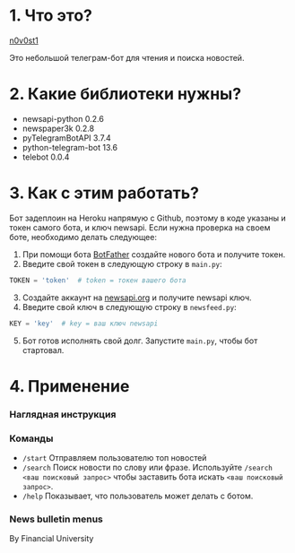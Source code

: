 

# 1. Что это?

[n0v0st1](https://t.me/n0v0st1_bot)

Это небольшой телеграм-бот для чтения и поиска новостей.

# 2. Какие библиотеки нужны?

* newsapi-python      0.2.6
* newspaper3k         0.2.8
* pyTelegramBotAPI    3.7.4
* python-telegram-bot 13.6
* telebot             0.0.4

# 3. Как с этим работать?

Бот задеплоин на Heroku напрямую с Github, поэтому в коде указаны и токен самого бота, и ключ newsapi.
Если нужна проверка на своем боте, необходимо делать следующее:

1. При помощи бота [BotFather](https://telegram.me/botfather) создайте нового бота и получите токен.
2. Введите свой токен в следующую строку в `main.py`:

```python
TOKEN = 'token'  # token = токен вашего бота
```
3. Создайте аккаунт на [newsapi.org](https://newsapi.org/) и получите newsapi ключ.
4. Введите свой ключ в следующую строку в `newsfeed.py`:

```python
KEY = 'key'  # key = ваш ключ newsapi
```

5. Бот готов исполнять свой долг. Запустите `main.py`, чтобы бот стартовал.

# 4. Применение

### Наглядная инструкция



### Команды
* `/start` Отправляем пользователю топ новостей
* `/search` Поиск новости по слову или фразе. Используйте `/search <ваш поисковый запрос>` чтобы заставить бота искать `<ваш поисковый запрос>`.
* `/help` Показывает, что пользователь может делать с ботом.

### News bulletin menus




By Financial University
